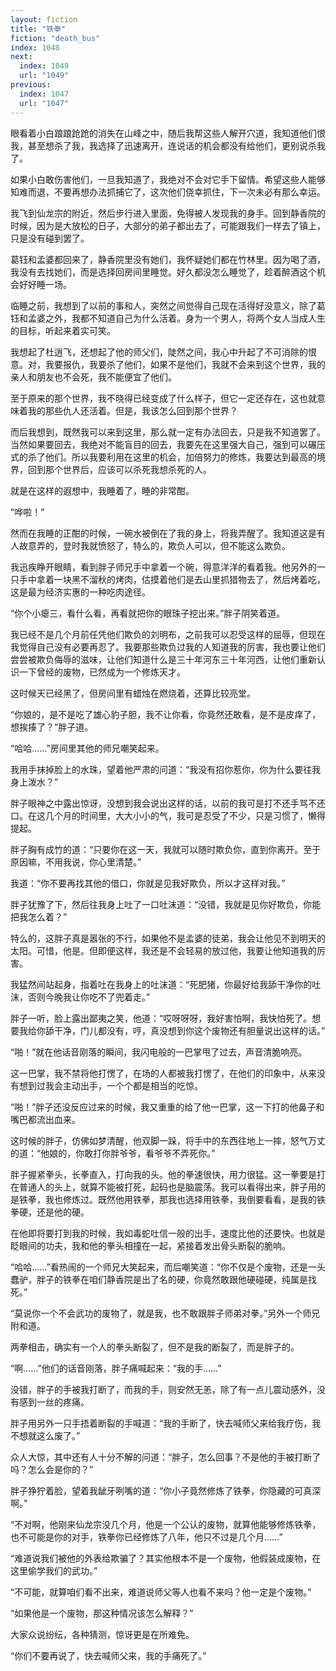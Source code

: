```yaml
---
layout: fiction
title: "铁拳"
fiction: "death_bus"
index: 1048
next:
  index: 1049
  url: "1049"
previous:
  index: 1047
  url: "1047"
---
```

眼看着小白踉踉跄跄的消失在山峰之中，随后我帮这些人解开穴道，我知道他们恨我，甚至想杀了我，我选择了迅速离开，连说话的机会都没有给他们，更别说杀我了。

如果小白敢伤害他们，一旦我知道了，我绝对不会对它手下留情。希望这些人能够知难而退，不要再想办法抓捕它了，这次他们侥幸抓住，下一次未必有那么幸运。

我飞到仙龙宗的附近，然后步行进入里面，免得被人发现我的身手。回到静香院的时候，因为是大放松的日子，大部分的弟子都出去了，可能跟我们一样去了镇上，只是没有碰到罢了。

葛钰和孟婆都回来了，静香院里没有她们，我怀疑她们都在竹林里。因为喝了酒，我没有去找她们，而是选择回房间里睡觉。好久都没怎么睡觉了，趁着醉酒这个机会好好睡一场。

临睡之前，我想到了以前的事和人，突然之间觉得自己现在活得好没意义，除了葛钰和孟婆之外，我都不知道自己为什么活着。身为一个男人，将两个女人当成人生的目标，听起来着实可笑。

我想起了杜逍飞，还想起了他的师父们，陡然之间，我心中升起了不可消除的恨意。对，我要报仇，我要杀了他们，如果不是他们，我就不会来到这个世界，我的亲人和朋友也不会死，我不能便宜了他们。

至于原来的那个世界，我不晓得已经变成了什么样子，但它一定还存在，这也就意味着我的那些仇人还活着。但是，我该怎么回到那个世界？

而后我想到，既然我可以来到这里，那么就一定有办法回去，只是我不知道罢了。当然如果要回去，我绝对不能盲目的回去，我要先在这里强大自己，强到可以碾压式的杀了他们。所以我要利用在这里的机会，加倍努力的修炼，我要达到最高的境界，回到那个世界后，应该可以杀死我想杀死的人。

就是在这样的遐想中，我睡着了，睡的非常酣。

“哗啦！”

然而在我睡的正酣的时候，一碗水被倒在了我的身上，将我弄醒了。我知道这是有人故意弄的，登时我就愤怒了，特么的，欺负人可以，但不能这么欺负。

我迅疾睁开眼睛，看到胖子师兄手中拿着一个碗，得意洋洋的看着我。他另外的一只手中拿着一块黑不溜秋的烤肉，估摸着他们是去山里抓猎物去了，然后烤着吃，这是最为经济实惠的一种吃肉途径。

“你个小瘪三，看什么看，再看就把你的眼珠子挖出来。”胖子阴笑着道。

我已经不是几个月前任凭他们欺负的刘明布，之前我可以忍受这样的屈辱，但现在我觉得自己没有必要再忍了。我要那些欺负过我的人知道我的厉害，我也要让他们尝尝被欺负侮辱的滋味，让他们知道什么是三十年河东三十年河西，让他们重新认识一下曾经的废物，已然成为一个修炼天才。

这时候天已经黑了，但房间里有蜡烛在燃烧着，还算比较亮堂。

“你娘的，是不是吃了雄心豹子胆，我不让你看，你竟然还敢看，是不是皮痒了，想挨揍了？”胖子道。

“哈哈……”房间里其他的师兄嘲笑起来。

我用手抹掉脸上的水珠，望着他严肃的问道：“我没有招你惹你，你为什么要往我身上泼水？”

胖子眼神之中露出惊讶，没想到我会说出这样的话，以前的我可是打不还手骂不还口。在这几个月的时间里，大大小小的气，我可是忍受了不少，只是习惯了，懒得提起。

胖子胸有成竹的道：“只要你在这一天，我就可以随时欺负你，直到你离开。至于原因嘛，不用我说，你心里清楚。”

我道：“你不要再找其他的借口，你就是见我好欺负，所以才这样对我。”

胖子犹豫了下，然后往我身上吐了一口吐沫道：“没错，我就是见你好欺负，你能把我怎么着？”

特么的，这胖子真是嚣张的不行，如果他不是孟婆的徒弟，我会让他见不到明天的太阳。可惜，他是。但即便这样，我还是不会轻易的放过他，我要让他知道我的厉害。

我猛然间站起身，指着吐在我身上的吐沫道：“死肥猪，你最好给我舔干净你的吐沫，否则今晚我让你吃不了兜着走。”

胖子一听，脸上露出鄙夷之笑，他道：“哎呀呀呀，我好害怕啊，我快怕死了。想要我给你舔干净，门儿都没有，哼，真没想到你这个废物还有胆量说出这样的话。”

“啪！”就在他话音刚落的瞬间，我闪电般的一巴掌甩了过去，声音清脆响亮。

这一巴掌，我不禁将他打愣了，在场的人都被我打愣了，在他们的印象中，从来没有想到过我会主动出手，一个个都是相当的吃惊。

“啪！”胖子还没反应过来的时候，我又重重的给了他一巴掌，这一下打的他鼻子和嘴巴都流出血来。

这时候的胖子，仿佛如梦清醒，他双脚一跺，将手中的东西往地上一摔，怒气万丈的道：“他娘的，你敢打你胖爷爷，看爷爷不弄死你。”

胖子握紧拳头，长拳直入，打向我的头。他的拳速很快，用力很猛。这一拳要是打在普通人的头上，就算不能被打死，起码也是脑震荡。我可以看得出来，胖子用的是铁拳，我也修炼过。既然他用铁拳，那我也选择用铁拳，我倒要看看，是我的铁拳硬，还是他的硬。

在他即将要打到我的时候，我如毒蛇吐信一般的出手，速度比他的还要快。也就是眨眼间的功夫，我和他的拳头相撞在一起，紧接着发出骨头断裂的脆响。

“哈哈……”看热闹的一个师兄大笑起来，而后嘲笑道：“你不仅是个废物，还是一头蠢驴，胖子的铁拳在咱们静香院是出了名的硬，你竟然敢跟他硬碰硬，纯属是找死。”

“莫说你一个不会武功的废物了，就是我，也不敢跟胖子师弟对拳。”另外一个师兄附和道。

两拳相击，确实有一个人的拳头断裂了，但不是我的断裂了，而是胖子的。

“啊……”他们的话音刚落，胖子痛喊起来：“我的手……”

没错，胖子的手被我打断了，而我的手，则安然无恙，除了有一点儿震动感外，没有感到一丝的疼痛。

胖子用另外一只手捂着断裂的手喊道：“我的手断了，快去喊师父来给我疗伤，我不想就这么废了。”

众人大惊，其中还有人十分不解的问道：“胖子，怎么回事？不是他的手被打断了吗？怎么会是你的？”

胖子狰狞着脸，望着我龇牙咧嘴的道：“你小子竟然修炼了铁拳，你隐藏的可真深啊。”

“不对啊，他刚来仙龙宗没几个月，他是一个公认的废物，就算他能够修炼铁拳，也不可能是你的对手，铁拳你已经修炼了八年，他只不过是几个月……”

“难道说我们被他的外表给欺骗了？其实他根本不是一个废物，他假装成废物，在这里偷学我们的武功。”

“不可能，就算咱们看不出来，难道说师父等人也看不来吗？他一定是个废物。”

“如果他是一个废物，那这种情况该怎么解释？”

大家众说纷纭，各种猜测，惊讶更是在所难免。

“你们不要再说了，快去喊师父来，我的手痛死了。”